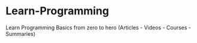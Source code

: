 # Learn-Programming
Learn Programming Basics from zero to hero (Articles - Videos - Courses - Summaries)
